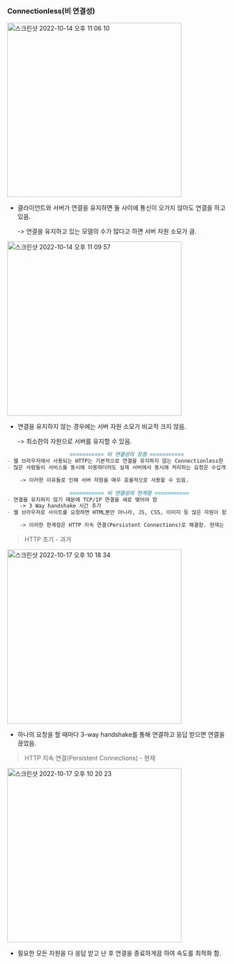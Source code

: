 ### Connectionless(비 연결성)

<img width="400" alt="스크린샷 2022-10-14 오후 11 06 10" src="https://user-images.githubusercontent.com/91196025/196191096-1e7ea91c-64bb-4ae3-a4da-118a773af4db.png">

- 클라이언트와 서버가 연결을 유지하면 둘 사이에 통신이 오가지 않아도 연결을 하고 있음.

  -> 연결을 유지하고 있는 모델의 수가 많다고 하면 서버 자원 소모가 큼.

  

<img width="400" alt="스크린샷 2022-10-14 오후 11 09 57" src="https://user-images.githubusercontent.com/91196025/196191150-64d0247d-7d1a-4c9f-a321-954bdcdcbad7.png">


- 연결을 유지하지 않는 경우에는 서버 자원 소모가 비교적 크지 않음.

  -> 최소한의 자원으로 서버를 유지할 수 있음.



```markdown
					=========== 비 연결성의 장점 ===========
- 웹 브라우저에서 사용되는 HTTP는 기본적으로 연결을 유지하지 않는 Connectionless한 모델임.
- 많은 사람들이 서비스를 동시에 이용하더라도 실제 서버에서 동시에 처리하는 요청은 수십개 이하로 매우 작다고 함.

	-> 이러한 이유들로 인해 서버 자원을 매우 효율적으로 사용할 수 있음.
	
					=========== 비 연결성의 한계점 ===========
- 연결을 유지하지 않기 때문에 TCP/IP 연결을 새로 맺어야 함
	-> 3 Way handshake 시간 추가
- 웹 브라우저로 사이트를 요청하면 HTML뿐만 아니라, JS, CSS, 이미지 등 많은 자원이 함께 다운로드

	-> 이러한 한계점은 HTTP 지속 연결(Persistent Connections)로 해결함. 현재는 HTTP/2, HTTP/3에서 더 많은 최적화가 이루어진 상태라고 함.
```



> HTTP 초기 - 과거

<img width="400" alt="스크린샷 2022-10-17 오후 10 18 34" src="https://user-images.githubusercontent.com/91196025/196191201-37bb93b1-3f08-46c5-ace6-c0b35d719ff8.png">

- 하나의 요청을 할 때마다 3-way handshake를 통해 연결하고 응답 받으면 연결을 끊었음. 



> HTTP 지속 연결(Persistent Connections) - 현재

<img width="400" alt="스크린샷 2022-10-17 오후 10 20 23" src="https://user-images.githubusercontent.com/91196025/196191221-c22a191e-c935-4c0e-a965-99517aafab9b.png">

- 필요한 모든 자원을 다 응답 받고 난 후 연결을 종료하게끔 하여 속도를 최적화 함.

